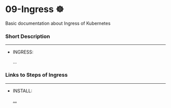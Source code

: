 # 09-Ingress  ☸
Basic documentation about Ingress of Kubernetes

### Short Description
-----------------
* INGRESS:

  ...


### Links to Steps of Ingress
-----------------
* INSTALL:

  [...]()
  


